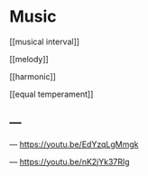 # Music

[[musical interval]]

[[melody]]

[[harmonic]]

[[equal temperament]]

## &mdash;

&mdash; <https://youtu.be/EdYzqLgMmgk>

&mdash; <https://youtu.be/nK2jYk37Rlg>
